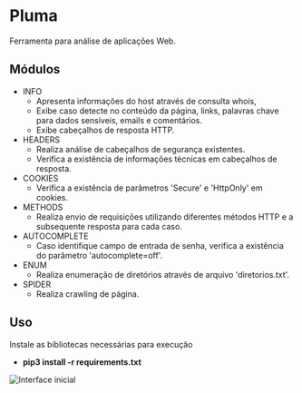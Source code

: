 # Pluma
Ferramenta para análise de aplicações Web.

## Módulos
- INFO
  - Apresenta informações do host através de consulta whois,
  - Exibe caso detecte no conteúdo da página, links, palavras chave para dados sensíveis, emails e comentários.
  - Exibe cabeçalhos de resposta HTTP.
- HEADERS
  - Realiza análise de cabeçalhos de segurança existentes.
  - Verifica a existência de informações técnicas em cabeçalhos de resposta.
- COOKIES
  - Verifica a existência de parâmetros 'Secure' e 'HttpOnly' em cookies.
- METHODS
  - Realiza envio de requisições utilizando diferentes métodos HTTP e a subsequente resposta para cada caso.
- AUTOCOMPLETE
  - Caso identifique campo de entrada de senha, verifica a existência do parâmetro 'autocomplete=off'.
- ENUM
  - Realiza enumeração de diretórios através de arquivo 'diretorios.txt'.
- SPIDER
  - Realiza crawling de página.

## Uso
Instale as bibliotecas necessárias para execução
  - **pip3 install -r requirements.txt**
  
![](https://github.com/sampzzz/pluma/gifs/init.gif "Interface inicial")
